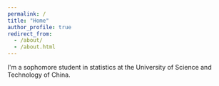 ```yaml
---
permalink: /
title: "Home"
author_profile: true
redirect_from: 
  - /about/
  - /about.html
---
```

I'm a sophomore student in statistics at the University of Science and Technology of China.

